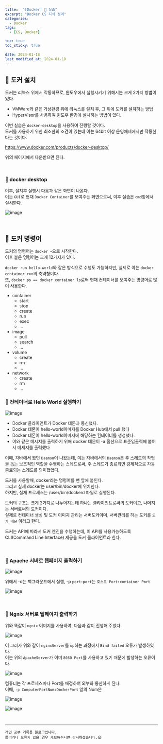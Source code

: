 ```yaml
---
title:  "[Docker] 🐋 실습"
excerpt: "Docker CS 지식 정리"
categories:
  - Docker
tags:
  - [CS, Docker]

toc: true
toc_sticky: true
 
date: 2024-01-18
last_modified_at: 2024-01-18
---
```


## 📖 도커 설치

도커는 리눅스 위에서 작동하므로, 윈도우에서 실행시키기 위해서는 크게 2가지 방법이 있다.  
 - VMWare와 같은 가상환경 위에 리눅스를 설치 후, 그 위에 도커를 설치하는 방법
 - HyperVisor를 사용하여 윈도우 환경에 설치하는 방법이 있다.

이번 실습은 `docker-desktop`을 사용하여 진행할 것이다.  
도커를 사용하기 위한 최소한의 조건이 있는데 이는 64bit 이상 운영체제에서만 작동한다는 것이다.

https://www.docker.com/products/docker-desktop/

위의 페이지에서 다운받으면 된다.  

<br>

### 🍄 docker desktop

이후, 설치후 실행시 다음과 같은 화면이 나온다.  
이는 `GUI`로 현재 `Docker Container`를 보여주는 화면으로써, 이후 실습은 `cmd`창에서 실시한다.  

![image](https://github.com/yyechan0602/yyechan0602.github.io/assets/37824506/8e4f0353-ac16-4d97-9c50-5f9e0180a3fc)

<br>

## 📖 도커 명령어

도커의 명령어는 `docker ~`으로 시작한다.  
이후 붙은 명령어는 크게 12가지가 있다.  

`docker run hello-world`와 같은 방식으로 수행도 가능하지만, 실제로 이는 `docker container run`의 축약형이다.  
또, `docker ps == docker container ls`로써 현재 컨테이너를 보여주는 명령어로 많이 사용한다.  

 - container
   - start
   - stop
   - create
   - run
   - exec
   - ...
 - image
   - pull
   - search
   - ...
 - volume
   - create
   - rm
   - ...
 - network
   - create
   - rm
   - ...

### 🍄 컨테이너로 Hello World 실행하기

![image](https://github.com/yyechan0602/yyechan0602.github.io/assets/37824506/e63a6cd8-9630-4a46-92e0-8d2c622aeccd)

 - Docker 클라이언트가 Docker 데몬과 통신했다.
 - Docker 데몬이 hello-world이미지를 Docker Hub에서 pull 했다
 - Docker 데몬이 hello-world이미지에 해당하는 컨테이너를 생성했다.
 - 이와 같은 메시지를 출력하기 위해 docker 데몬이 -a 옵션으로 표준입출력에 붙어서 메세지를 출력했다

이때, 자바에서 봤던 `Daemon`이 나왔는데, 이는 자바에서의 `Daemon`은 주 스레드의 작업을 돕는 보조적인 역할을 수행하는 스레드로써, 주 스레드가 종료되면 강제적으로 자동 종료되는 스레드를 의미했었다.  

도커를 사용할때, docker라는 명령어를 맨 앞에 붙인다.  
그리고 실제 docker는 user/bin/docker에 위치한다.  
하지만, 실제 프로세스는 /user/bin/dockerd 파일로 실행된다.  

도커의 구조는 크게 2가지로 나누어지는데 하나는 클라이언트로써의 도커이고, 나머지는 서버로써의 도커이다.  
실제로 컨테이너 생성 및 도커 이미지 관리는 서버도커이며, 서버관리를 하는 도커를 `도커 데몬` 이라고 한다.  

도커는 API에 따라서 도커 엔진을 수행하는데, 이 API를 사용가능하도록 CLI(Command Line Interface) 제공을 도커 클라이언트라 한다.  



<br>

### 🍄 Apache 서버로 웹페이지 출력하기  

![image](https://github.com/yyechan0602/yyechan0602.github.io/assets/37824506/11408803-5385-451d-9e50-0e8d9982ca49)  

위에서 -d는 백그라운드에서 실행, -p `port:port`는 `호스트 Port:container Port`

![image](https://github.com/yyechan0602/yyechan0602.github.io/assets/37824506/93c0ee91-1a6e-4fa6-bcc4-485854a6f8d3)  

<br>

### 🍄 Ngnix 서버로 웹페이지 출력하기  

위와 똑같이 `ngnix` 이미지를 사용하여, 다음과 같이 진행해 주었다.  

![image](https://github.com/yyechan0602/yyechan0602.github.io/assets/37824506/ea33dbc4-1165-4acc-9207-314219d8d537)  

어 그러자 위와 같이 `nginxServer`를 `up`하는 과정에서 `Bind failed` 오류가 발생하였다.  
이는 위의 `ApacheServer`가 이미 `8080 Port`를 사용하고 있기 때문에 발생하는 오류이다.  

![image](https://github.com/yyechan0602/yyechan0602.github.io/assets/37824506/505afb9b-a209-4f08-a8f5-046193a2783f)  

컴퓨터는 각 프로세스마다 Port를 배정하여 외부와 통신하게 된다.  
이때, `-p ComputerPortNum:DockerPort` 앞의 Num은 

![image](https://github.com/yyechan0602/yyechan0602.github.io/assets/37824506/ed10e868-78f0-4314-90f7-4e3ea1829902)  

![image](https://github.com/yyechan0602/yyechan0602.github.io/assets/37824506/a9e668f0-2fab-4962-9882-da14d5d06ab2)  

<br>

***
    개인 공부 기록용 블로그입니다.
    틀리거나 오류가 있을 경우 제보해주시면 감사하겠습니다.😁